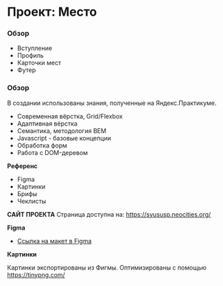 # Проект: Место

### Обзор

* Вступление
* Профиль
* Карточки мест
* Футер

### Обзор
В создании использованы знания, полученные на Яндекс.Практикуме.
* Современная вёрстка,  Grid/Flexbox
* Адаптивная вёрстка
* Семантика, методология BEM
* Javascript - базовые концепции
* Обработка форм
* Работа с DOM-деревом

**Референс** 

* Figma
* Картинки
* Брифы
* Чеклисты

**САЙТ ПРОЕКТА**
Страница доступна на: 
https://syususp.neocities.org/

**Figma**

* [Ссылка на макет в Figma](https://www.figma.com/file/kRVLKwYG3d1HGLvh7JFWRT/JavaScript.-Sprint-6?node-id=1124%3A73&t=lLypobdh6dL2iK6M-0)

**Картинки**

Картинки экспортированы из Фигмы. 
Оптимизированы с помощью https://tinypng.com/
